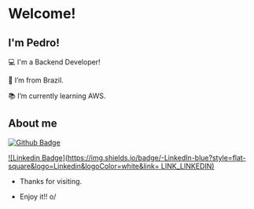 # Welcome!

 

## I'm Pedro!

 

:computer: I'm a Backend Developer!

:house_with_garden: I’m from Brazil.

:books: I’m currently learning AWS.

<!-- :outbox_tray: 2021 Goals: create a new project and find a new job. -->


## About me

[![Github Badge](https://img.shields.io/badge/-Github-000?style=flat-square&logo=Github&logoColor=white&link=LINK_GIT)](LINK_GIT)

[![Linkedin Badge](https://img.shields.io/badge/-LinkedIn-blue?style=flat-square&logo=Linkedin&logoColor=white&link= LINK_LINKEDIN)]( LINK_LINKEDIN)



- Thanks for visiting.

- Enjoy it!! o/
